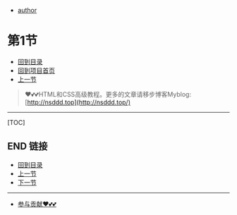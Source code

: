 + [author](https://github.com/3293172751)
# 第1节
+ [回到目录](../README.md)
+ [回到项目首页](../../README.md)
+ [上一节](0.md)
> ❤️💕💕HTML和CSS高级教程。更多的文章请移步博客Myblog:[http://nsddd.top](http://nsddd.top/)
---
[TOC]





## END 链接
+ [回到目录](../README.md)
+ [上一节](0.md)
+ [下一节](2.md)
---
+ [参与贡献❤️💕💕](https://github.com/3293172751/CS_COURSE/blob/master/Git/git-contributor.md)
